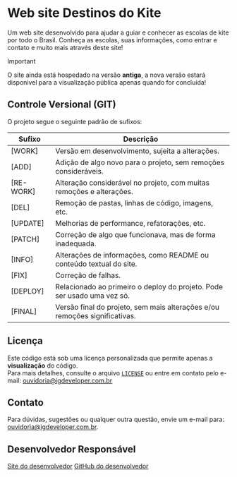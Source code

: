 # Web site Destinos do Kite

Um web site desenvolvido para ajudar a guiar e conhecer as escolas de kite por todo o Brasil. Conheça as escolas, suas informações, como entrar e contato e muito mais através deste site!


> [!IMPORTANT]
> O site ainda está hospedado na versão **antiga**, a nova versão estará disponivel para a visualização pública apenas quando for concluída!

## Controle Versional (GIT)

O projeto segue o seguinte padrão de sufixos:

| Sufixo    | Descrição                                                                  |
| --------- | -------------------------------------------------------------------------- |
| [WORK]    | Versão em desenvolvimento, sujeita a alterações.                           |
| [ADD]     | Adição de algo novo para o projeto, sem remoções consideráveis.            |
| [RE-WORK] | Alteração considerável no projeto, com muitas remoções e alterações.       |
| [DEL]     | Remoção de pastas, linhas de código, imagens, etc.                         |
| [UPDATE]  | Melhorias de performance, refatorações, etc.                               |
| [PATCH]   | Correção de algo que funcionava, mas de forma inadequada.                  |
| [INFO]    | Alterações de informações, como README ou conteúdo textual do site.        |
| [FIX]     | Correção de falhas.                                                        |
| [DEPLOY]  | Relacionado ao primeiro o deploy do projeto. Pode ser usado uma vez só.    |
| [FINAL]   | Versão final do projeto, sem mais alterações e/ou remoções significativas. |

## Licença

Este código está sob uma licença personalizada que permite apenas a **visualização** do código.  
Para mais detalhes, consulte o arquivo [`LICENSE`](./LICENSE) ou entre em contato pelo e-mail: ouvidoria@igdeveloper.com.br

## Contato

Para dúvidas, sugestões ou qualquer outra questão, envie um e-mail para: ouvidoria@igdeveloper.com.br.

## Desenvolvedor Responsável

[Site do desenvolvedor](https://igdeveloper.com.br)
[GitHub do desenvolvedor](https://github.com/igorgp06)